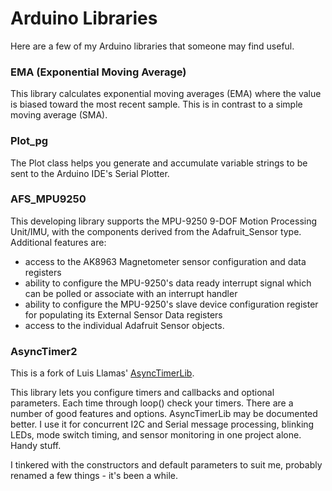 # Arduino Libraries

Here are a few of my Arduino libraries that someone may find useful.

### EMA (Exponential Moving Average)

This library calculates exponential moving averages (EMA) where the value is biased toward the most recent sample. This is in contrast to a simple moving average (SMA).

### Plot_pg

The Plot class helps you generate and accumulate variable strings to be sent to the Arduino IDE's Serial Plotter.

### AFS_MPU9250

This developing library supports the MPU-9250 9-DOF Motion Processing Unit/IMU, with the components derived from the Adafruit_Sensor type. Additional features are:

* access to the AK8963 Magnetometer sensor configuration and data registers
* ability to configure the MPU-9250's data ready interrupt signal which can be polled or associate with an interrupt handler
* ability to configure the MPU-9250's slave device configuration register for populating its External Sensor Data registers
* access to the individual Adafruit Sensor objects.

### AsyncTimer2

This is a fork of Luis Llamas' [AsyncTimerLib](https://github.com/luisllamasbinaburo/Arduino-AsyncTimer).

This library lets you configure timers and callbacks and optional parameters. Each time through loop() check your timers. There are a number of good features and options. AsyncTimerLib may be documented better. I use it for concurrent I2C and Serial message processing, blinking LEDs, mode switch timing, and sensor monitoring in one project alone. Handy stuff.

I tinkered with the constructors and default parameters to suit me, probably renamed a few things - it's been a while.

